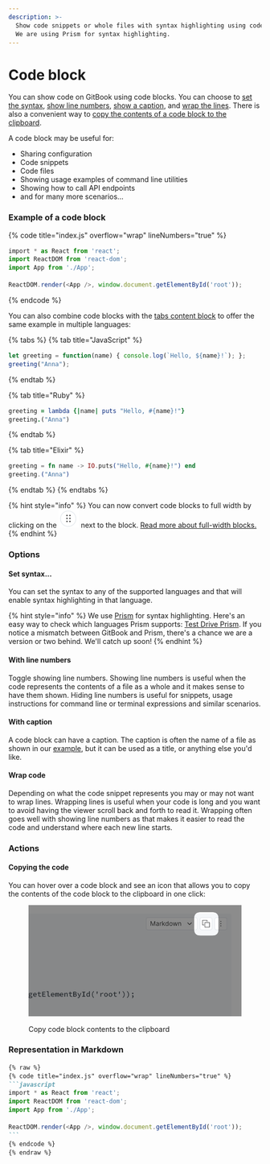 ```yaml
---
description: >-
  Show code snippets or whole files with syntax highlighting using code blocks.
  We are using Prism for syntax highlighting.
---
```


# Code block

You can show code on GitBook using code blocks. You can choose to [set the syntax](code-block.md#set-syntax...), [show line numbers](code-block.md#with-line-numbers), [show a caption](code-block.md#with-caption), and [wrap the lines](code-block.md#wrap-code). There is also a convenient way to [copy the contents of a code block to the clipboard](code-block.md#copying-the-code).

A code block may be useful for:

* Sharing configuration
* Code snippets
* Code files
* Showing usage examples of command line utilities
* Showing how to call API endpoints
* and for many more scenarios...

### Example of a code block

{% code title="index.js" overflow="wrap" lineNumbers="true" %}
```javascript
‌import * as React from 'react';
import ReactDOM from 'react-dom';
import App from './App';

ReactDOM.render(<App />, window.document.getElementById('root'));
```
{% endcode %}

You can also combine code blocks with the [tabs content block](tabs.md) to offer the same example in multiple languages:

{% tabs %}
{% tab title="JavaScript" %}
```javascript
let greeting = function(name) { console.log(`Hello, ${name}!`); };
greeting("Anna");
```
{% endtab %}

{% tab title="Ruby" %}
```ruby
greeting = lambda {|name| puts "Hello, #{name}!"}
greeting.("Anna")
```
{% endtab %}

{% tab title="Elixir" %}
```elixir
greeting = fn name -> IO.puts("Hello, #{name}!") end
greeting.("Anna")
```
{% endtab %}
{% endtabs %}

{% hint style="info" %}
You can now convert code blocks to full width by clicking on the <img src="../../.gitbook/assets/image.png" alt="" data-size="line"> next to the block. [Read more about full-width blocks.](./#new-full-width-blocks)
{% endhint %}

### Options

#### Set syntax...

You can set the syntax to any of the supported languages and that will enable syntax highlighting in that language.

{% hint style="info" %}
We use [Prism](https://github.com/PrismJS/prism) for syntax highlighting. Here's an easy way to check which languages Prism supports: [Test Drive Prism](https://prismjs.com/test.html#language=markup). If you notice a mismatch between GitBook and Prism, there's a chance we are a version or two behind. We'll catch up soon!
{% endhint %}

#### With line numbers

Toggle showing line numbers. Showing line numbers is useful when the code represents the contents of a file as a whole and it makes sense to have them shown. Hiding line numbers is useful for snippets, usage instructions for command line or terminal expressions and similar scenarios.

#### With caption

A code block can have a caption. The caption is often the name of a file as shown in our [example](code-block.md#example), but it can be used as a title, or anything else you'd like.

#### Wrap code

Depending on what the code snippet represents you may or may not want to wrap lines. Wrapping lines is useful when your code is long and you want to avoid having the viewer scroll back and forth to read it. Wrapping often goes well with showing line numbers as that makes it easier to read the code and understand where each new line starts.

### Actions

#### Copying the code

You can hover over a code block and see an icon that allows you to copy the contents of the code block to the clipboard in one click:

<figure><img src="../../.gitbook/assets/code-block-copy.png" alt="Screenshot showing the icon in a code block that allows you to copy its contents to the clipboard."><figcaption><p>Copy code block contents to the clipboard</p></figcaption></figure>

### Representation in Markdown

````markdown
{% raw %}
{% code title="index.js" overflow="wrap" lineNumbers="true" %}
```javascript
‌import * as React from 'react';
import ReactDOM from 'react-dom';
import App from './App';

ReactDOM.render(<App />, window.document.getElementById('root'));
```
{% endcode %}
{% endraw %}
````
